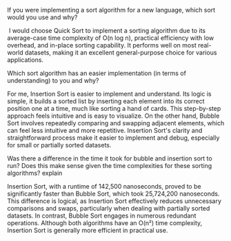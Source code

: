 If you were implementing a sort algorithm for a new language, which sort would you use and why?

&nbsp;I would choose Quick Sort to implement a sorting algorithm due to its average-case time complexity of O(n log n), practical efficiency with low overhead, and in-place sorting capability. It performs well on most real-world datasets, making it an excellent general-purpose choice for various applications.&nbsp;

Which sort algorithm has an easier implementation (in terms of understanding) to you and why?&nbsp;

For me,&nbsp;Insertion Sort is easier to implement and understand. Its logic is simple, it builds a sorted list by inserting each element into its correct position one at a time, much like sorting a hand of cards. This step-by-step approach feels intuitive and is easy to visualize. On the other hand, Bubble Sort&nbsp;involves repeatedly comparing and swapping adjacent elements, which can feel less intuitive and more repetitive. Insertion Sort's clarity and straightforward process make it easier to implement and debug, especially for small or partially sorted datasets.

Was there a difference in the time it took for bubble and insertion sort to run? Does this make sense given the time complexities for these sorting algorithms? explain&nbsp;

Insertion Sort, with a runtime of 142,500 nanoseconds, proved to be significantly faster than Bubble Sort, which took 25,724,200 nanoseconds. This difference is logical, as Insertion Sort effectively reduces unnecessary comparisons and swaps, particularly when dealing with partially sorted datasets. In contrast, Bubble Sort engages in numerous redundant operations. Although both algorithms have an O(n²) time complexity, Insertion Sort is generally more efficient in practical use.


